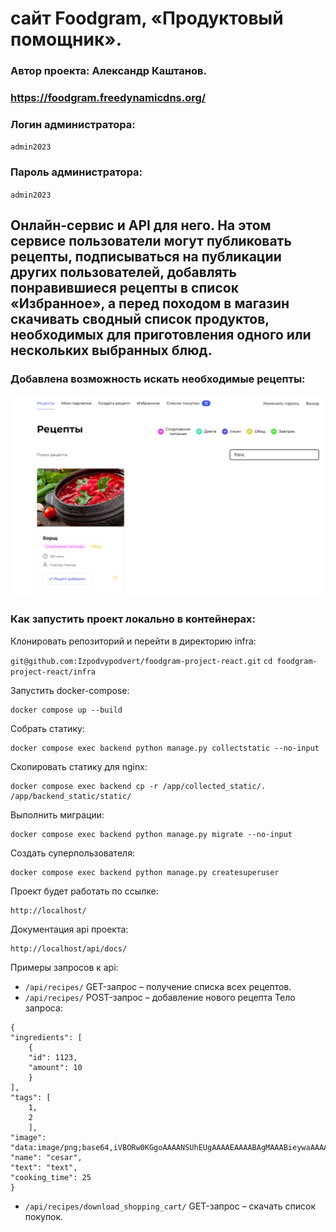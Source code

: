 # сайт Foodgram, «Продуктовый помощник».

### Автор проекта: **Александр Каштанов.**

### https://foodgram.freedynamicdns.org/

### Логин администратора:

`admin2023`

### Пароль администратора:

`admin2023`

## Онлайн-сервис и API для него. На этом сервисе пользователи могут публиковать рецепты, подписываться на публикации других пользователей, добавлять понравившиеся рецепты в список «Избранное», а перед походом в магазин скачивать сводный список продуктов, необходимых для приготовления одного или нескольких выбранных блюд.

### Добавлена возможность искать необходимые рецепты:

![Скрин](https://github.com/Izpodvypodvert/foodgram-project-react/blob/master/search.png)

### Как запустить проект локально в контейнерах:

Клонировать репозиторий и перейти в директорию infra:

`git@github.com:Izpodvypodvert/foodgram-project-react.git`
`cd foodgram-project-react/infra`

Запустить docker-compose:

```
docker compose up --build

```

Собрать статику:

```
docker compose exec backend python manage.py collectstatic --no-input

```

Скопировать статику для nginx:

```
docker compose exec backend cp -r /app/collected_static/. /app/backend_static/static/
```

Выполнить миграции:

```
docker compose exec backend python manage.py migrate --no-input

```

Создать суперпользователя:

```
docker compose exec backend python manage.py createsuperuser

```

Проект будет работать по ссылке:

```
http://localhost/
```

Документация api проекта:

```
http://localhost/api/docs/
```

Примеры запросов к api:

-   `/api/recipes/` GET-запрос – получение списка всех рецептов.
-   `/api/recipes/` POST-запрос – добавление нового рецепта
    Тело запроса:

```
{
"ingredients": [
    {
    "id": 1123,
    "amount": 10
    }
],
"tags": [
    1,
    2
    ],
"image": "data:image/png;base64,iVBORw0KGgoAAAANSUhEUgAAAAEAAAABAgMAAABieywaAAAACVBMVEUAAAD///9fX1/S0ecCAAAACXBIWXMAAA7EAAAOxAGVKw4bAAAACklEQVQImWNoAAAAggCByxOyYQAAAABJRU5ErkJggg==",
"name": "cesar",
"text": "text",
"cooking_time": 25
}
```

-   `/api/recipes/download_shopping_cart/` GET-запрос – cкачать список покупок.
